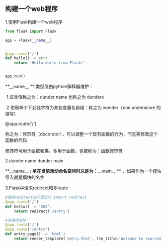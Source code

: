 ## 构建一个web程序

1.使用Flask构建一个web程序

```python
from flask import Flask

app = Flask(__name__)


@app.route('/')
def hello() -> str:
    return 'Hello world from Flask!'


app.run()

```

**\_\_name\_\_ **:类型值由python解释器维护：

​	1.该类值称之为：dunder name 也称之为 dunders

​	2.使用单个下划线字符为某些变量名前缀：称之为 wonder（one underscore 的缩写）

@app.route('/')

称之为：修饰符（decorator），可以调整一个现有函数的行为，而无需修改这个函数的代码

修饰符可用于函数和类。多用于函数，也被称为：函数修饰符

2.dunder name dunder main

**\_\_name\_\_ **: 单在当前活动命名空间时总是为：**\_\_main\_\_ ** ，如果作为一个模块导入就是模块的名字

3.Flask中请求redirect和多route

```python
#使用redirect进行重定向 import redirect
@app.route('/')
def hello() -> '302':
    return redirect('/entry')

#多路径支持
@app.route('/')
@app.route('/entry')
def entry_page() -> 'html':
    return render_template('entry.html', the_title='Welcome to search4letters on the web!')

```



